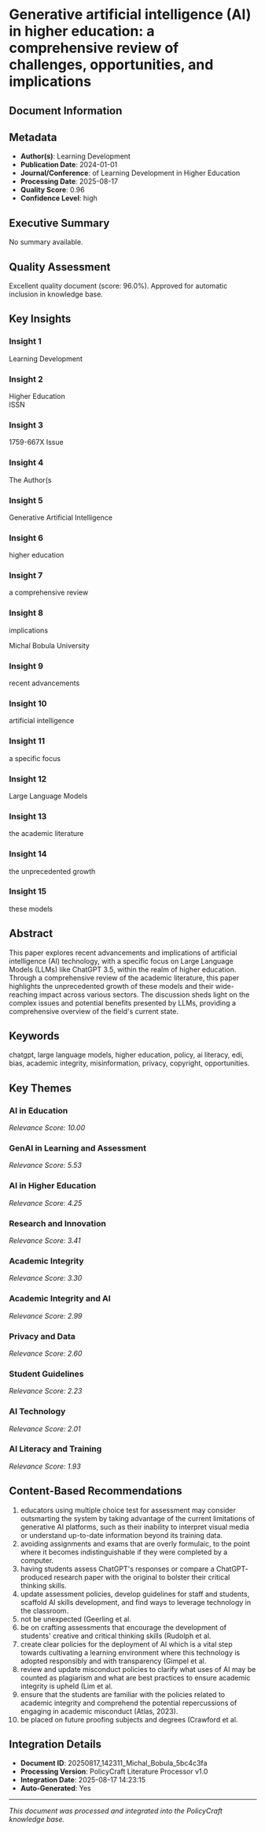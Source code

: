 # Generative artificial intelligence (AI) in higher education: a comprehensive review of challenges, opportunities, and implications

## Document Information


## Metadata
- **Author(s)**: Learning Development
- **Publication Date**: 2024-01-01
- **Journal/Conference**: of Learning Development in Higher Education
- **Processing Date**: 2025-08-17
- **Quality Score**: 0.96
- **Confidence Level**: high

## Executive Summary
No summary available.

## Quality Assessment
Excellent quality document (score: 96.0%). Approved for automatic inclusion in knowledge base.

## Key Insights

### Insight 1
Learning Development

### Insight 2
Higher Education        
 ISSN

### Insight 3
1759-667X 
Issue

### Insight 4
The Author(s

### Insight 5
Generative Artificial Intelligence

### Insight 6
higher education

### Insight 7
a 
comprehensive review

### Insight 8
implications 
 
Michal Bobula 
University

### Insight 9
recent advancements

### Insight 10
artificial intelligence

### Insight 11
a specific focus

### Insight 12
Large Language Models

### Insight 13
the academic 
literature

### Insight 14
the unprecedented growth

### Insight 15
these models

## Abstract
This paper explores recent advancements and implications of artificial intelligence (AI) technology, with a specific focus on Large Language Models (LLMs) like ChatGPT 3.5, within the realm of higher education. Through a comprehensive review of the academic literature, this paper highlights the unprecedented growth of these models and their wide- reaching impact across various sectors. The discussion sheds light on the complex issues and potential benefits presented by LLMs, providing a comprehensive overview of the field's current state.

## Keywords
chatgpt, large language models, higher education, policy, ai literacy, edi, bias, academic integrity, misinformation, privacy, copyright, opportunities.

## Key Themes
### AI in Education
*Relevance Score: 10.00*

### GenAI in Learning and Assessment
*Relevance Score: 5.53*

### AI in Higher Education
*Relevance Score: 4.25*

### Research and Innovation
*Relevance Score: 3.41*

### Academic Integrity
*Relevance Score: 3.30*

### Academic Integrity and AI
*Relevance Score: 2.99*

### Privacy and Data
*Relevance Score: 2.60*

### Student Guidelines
*Relevance Score: 2.23*

### AI Technology
*Relevance Score: 2.01*

### AI Literacy and Training
*Relevance Score: 1.93*


## Content-Based Recommendations
1. educators using multiple choice test for assessment may consider outsmarting the system by taking advantage of the current limitations of generative AI platforms, such as their inability to interpret visual media or understand up-to-date information beyond its training data.
2. avoiding assignments and exams that are overly formulaic, to the point where it becomes indistinguishable if they were completed by a computer.
3. having students assess ChatGPT's responses or compare a ChatGPT- produced research paper with the original to bolster their critical thinking skills.
4. update assessment policies, develop guidelines for staff and students, scaffold AI skills development, and find ways to leverage technology in the classroom.
5. not be unexpected (Geerling et al.
6. be on crafting assessments that encourage the development of students' creative and critical thinking skills (Rudolph et al.
7. create clear policies for the deployment of AI which is a vital step towards cultivating a learning environment where this technology is adopted responsibly and with transparency (Gimpel et al.
8. review and update misconduct policies to clarify what uses of AI may be counted as plagiarism and what are best practices to ensure academic integrity is upheld (Lim et al.
9. ensure that the students are familiar with the policies related to academic integrity and comprehend the potential repercussions of engaging in academic misconduct (Atlas, 2023).
10. be placed on future proofing subjects and degrees (Crawford et al.

## Integration Details
- **Document ID**: 20250817_142311_Michal_Bobula_5bc4c3fa
- **Processing Version**: PolicyCraft Literature Processor v1.0
- **Integration Date**: 2025-08-17 14:23:15
- **Auto-Generated**: Yes

---
*This document was processed and integrated into the PolicyCraft knowledge base.*

